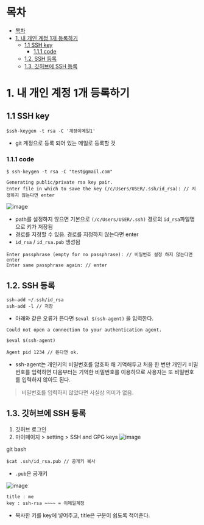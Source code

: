 # 목차
- [목차](#목차)
- [1. 내 개인 계정 1개 등록하기](#1-내-개인-계정-1개-등록하기)
  - [1.1 SSH key](#11-ssh-key)
    - [1.1.1 code](#111-code)
  - [1.2. SSH 등록](#12-ssh-등록)
  - [1.3. 깃허브에 SSH 등록](#13-깃허브에-ssh-등록)

# 1. 내 개인 계정 1개 등록하기

## 1.1 SSH key
```
$ssh-keygen -t rsa -C '계정이메일1'
```
- git 계정으로 등록 되어 있는 메일로 등록할 것
### 1.1.1 code

```
$ ssh-keygen -t rsa -C "test@gmail.com"
```

```
Generating public/private rsa key pair.
Enter file in which to save the key (/c/Users/USER/.ssh/id_rsa): // 지정하지 않는다면 enter
```
![image](https://user-images.githubusercontent.com/71534090/129359168-26e807de-c8d6-435a-9ee5-258a39e1c732.png)
- path를 설정하지 않으면 기본으로 `(/c/Users/USER/.ssh)` 경로의 `id_rsa`파일명으로 키가 저장됨<br>
- 경로를 지정할 수 있음. 경로를 지정하지 않는다면 enter
- `id_rsa` / `id_rsa.pub` 생성됨

```
Enter passphrase (empty for no passphrase): // 비밀번호 설정 하지 않는다면 enter
Enter same passphrase again: // enter
```


## 1.2. SSH 등록

```
ssh-add ~/.ssh/id_rsa
ssh-add -l // 저장
```
- 아래와 같은 오류가 뜬다면 `$eval $(ssh-agent)` 을 입력한다.
```
Could not open a connection to your authentication agent.
```

```
$eval $(ssh-agent)
```

```
Agent pid 1234 // 뜬다면 ok.
```
- ssh-agent는 개인키의 비밀번호를 암호화 해 기억해두고 처음 한 번만 개인키 비밀번호를 입력하면  다음부터는 기억한 비밀번호를 이용하므로 사용자는 또 비밀번호를 입력하지 않아도 된다. <br>
> 비밀번호를 입력하지 않았다면 사실상 의미가 없음.

## 1.3. 깃허브에 SSH 등록
1. 깃허브 로그인
2. 마이페이지 > setting > SSH and GPG keys
![image](https://user-images.githubusercontent.com/71534090/129361629-e4f11fc5-29f5-4d46-9b07-410d3f1501e9.png)

git bash
```
$cat .ssh/id_rsa.pub // 공개키 복사
```
- `.pub`은 공개키

![image](https://user-images.githubusercontent.com/71534090/129361983-3aab6016-9e81-450f-b479-27429e1ce2cf.png)
```
title : me
key : ssh-rsa ~~~~ = 이메일계정
```
- 복사한 키를 key에 넣어주고, title은 구분이 쉽도록 적어준다.
